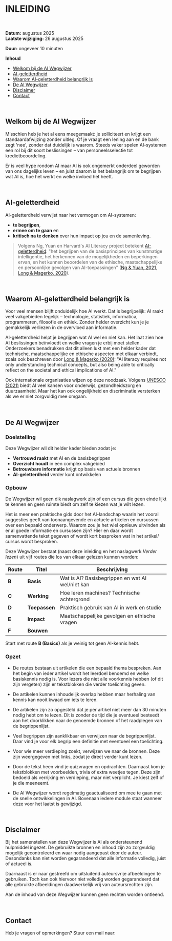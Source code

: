 # INLEIDING

<br/>

**Datum:** augustus 2025  
**Laatste wijziging:** 26 augustus 2025

**Duur:** ongeveer 10 minuten

**Inhoud**
- [Welkom bij de AI Wegwijzer](#welkom-bij-de-ai-wegwijzer)
- [AI-geletterdheid](#ai-geletterdheid)
- [Waarom AI-geletterdheid belangrijk is](#waarom-ai-geletterdheid-belangrijk-is)
- [De AI Wegwijzer](#de-ai-wegwijzer)
- [Disclaimer](#disclaimer)
- [Contact](#contact)

<br/>

## Welkom bij de AI Wegwijzer

Misschien heb je het al eens meegemaakt: je solliciteert en krijgt een standaardafwijzing zonder uitleg. Of je vraagt een lening aan en de bank zegt 'nee', zonder dat duidelijk is waarom. Steeds vaker spelen AI-systemen een rol bij dit soort beslissingen – van personeelsselectie tot kredietbeoordeling.

Er is veel hype rondom AI maar AI is ook ongemerkt onderdeel geworden van ons dagelijks leven – en juist daarom is het belangrijk om te begrijpen wat AI is, hoe het werkt en welke invloed het heeft.

<br/>

## AI-geletterdheid

AI-geletterdheid verwijst naar het vermogen om AI-systemen:

- **te begrijpen**, 
- **ermee om te gaan** en
- **kritisch na te denken** over hun impact op jou en de samenleving.

> Volgens Ng, Yuan en Harvard's AI Literacy project betekent [AI-geletterdheid](../begrippenlijst.md#ai-geletterdheid): "het begrijpen van de basisprincipes van kunstmatige intelligentie, het herkennen van de mogelijkheden en beperkingen ervan, en het kunnen beoordelen van de ethische, maatschappelijke en persoonlijke gevolgen van AI-toepassingen" ([Ng & Yuan, 2021](https://aieducation.withgoogle.com/intl/nl_ALL/resources/ai-literacy), [Long & Magerko, 2020](https://dl.acm.org/doi/10.1145/3377155.3377862)).

<br/>

## Waarom AI-geletterdheid belangrijk is

Voor veel mensen blijft onduidelijk hoe AI werkt. Dat is begrijpelijk: AI raakt veel vakgebieden tegelijk – technologie, statistiek, informatica, programmeren, filosofie en ethiek. Zonder helder overzicht kun je je gemakkelijk verliezen in de overvloed aan informatie.

AI-geletterdheid helpt je begrijpen wat AI wel en niet kan. Het laat zien hoe AI beslissingen beïnvloedt en welke vragen je erbij moet stellen. Onderzoekers benadrukken dat dit alleen lukt met een helder kader dat technische, maatschappelijke en ethische aspecten met elkaar verbindt, zoals ook beschreven door [Long & Magerko (2020)](https://dl.acm.org/doi/10.1145/3377155.3377862): "AI literacy requires not only understanding technical concepts, but also being able to critically reflect on the societal and ethical implications of AI."

Ook internationale organisaties wijzen op deze noodzaak. Volgens [UNESCO (2021)](https://unesdoc.unesco.org/ark:/48223/pf0000380455) biedt AI veel kansen voor onderwijs, gezondheidszorg en duurzaamheid. Maar het kan ook ongelijkheid en discriminatie versterken als we er niet zorgvuldig mee omgaan.

<br/>

## De AI Wegwijzer

### Doelstelling

Deze Wegwijzer wil dit helder kader bieden zodat je:

- **Vertrouwd raakt** met AI en de basisbegrippen
- **Overzicht houdt** in een complex vakgebied  
- **Betrouwbare informatie** krijgt op basis van actuele bronnen
- **AI-geletterdheid** verder kunt ontwikkelen

### Opbouw

De Wegwijzer wil geen dik naslagwerk zijn of een cursus die geen einde lijkt te kennen en geen ruimte biedt om zelf te kiezen wat je wilt lezen. 

Het is meer een praktische gids door het AI-landschap waarin het vooral suggesties geeft van toonaangevende en actuele artikelen en cursussen over een bepaald onderwerp. Waarom zou je het wiel opnieuw uitvinden als er al goede informatie en cursussen zijn? Hier en daar wordt samenvattende tekst gegeven of wordt kort besproken wat in het artikel/ cursus wordt besproken.

Deze Wegwijzer bestaat (naast deze inleiding en het naslagwerk *Verder lezen*) uit vijf routes die los van elkaar gelezen kunnen worden:

| Route | Titel | Beschrijving |
|-------|-------|--------------|
| **B** | **Basis** | Wat is AI? Basisbegrippen en wat AI wel/niet kan |
| **C** | **Werking** | Hoe leren machines? Technische achtergrond |
| **D** | **Toepassen** | Praktisch gebruik van AI in werk en studie |
| **E** | **Impact** | Maatschappelijke gevolgen en ethische vragen |
| **F** | **Bouwen** | <!--nader te bepalen --> |

Start met route **B (Basics)** als je weinig tot geen AI-kennis hebt.

### Opzet

- De routes bestaan uit artikelen die een bepaald thema bespreken. Aan het begin van ieder artikel wordt het leerdoel benoemd en welke basiskennis nodig is. Voor lezers die niet alle voorkennis hebben (of dit zijn vergeten) zijn er tekstblokken die verder toelichting geven.

- De artikelen kunnen inhoudelijk overlap hebben maar herhaling van kennis kan nooit kwaad om iets te leren.   

- De artikelen zijn zo opgesteld dat je per artikel niet meer dan 30 minuten nodig hebt om te lezen. Dit is zonder de tijd die je eventueel besteedt aan het doorklikken naar de genoemde bronnen of het raadplegen van de begrippenlijst.

- Veel begrippen zijn aanklikbaar en verwijzen naar de begrippenlijst. Daar vind je voor elk begrip een definitie met eventueel een toelichting.

- Voor wie meer verdieping zoekt, verwijzen we naar de bronnen. Deze zijn weergegeven met links, zodat je direct verder kunt lezen.

- Door de tekst heen vind je quizvragen en opdrachten. Daarnaast kom je tekstblokken met voorbeelden, trivia of extra weetjes tegen. Deze zijn bedoeld als verrijking en verdieping, maar niet verplicht. Je kiest zelf of je die meeneemt.

- De AI Wegwijzer wordt regelmatig geactualiseerd om mee te gaan met de snelle ontwikkelingen in AI. Bovenaan iedere module staat wanneer deze voor het laatst is gewijzigd.


<br/>

## Disclaimer

Bij het samenstellen van deze Wegwijzer is AI als ondersteunend hulpmiddel ingezet. De gebruikte bronnen en inhoud zijn zo zorgvuldig mogelijk gecontroleerd en waar nodig aangepast door de auteur. Desondanks kan niet worden gegarandeerd dat alle informatie volledig, juist of actueel is. 

Daarnaast is er naar gestreefd om uitsluitend auteursvrije afbeeldingen te gebruiken. Toch kan ook hiervoor niet volledig worden gegarandeerd dat alle gebruikte afbeeldingen daadwerkelijk vrij van auteursrechten zijn.

Aan de inhoud van deze Wegwijzer kunnen geen rechten worden ontleend.

<br/>

## Contact

Heb je vragen of opmerkingen? Stuur een mail naar:
<!--nader te bepalen -->
